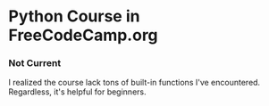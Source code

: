 # Python Course in FreeCodeCamp.org

### Not Current
I realized the course lack tons of built-in functions I've encountered.
Regardless, it's helpful for beginners.